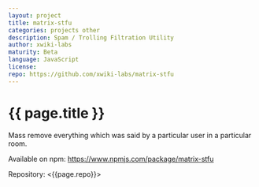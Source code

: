 ```yaml
---
layout: project
title: matrix-stfu
categories: projects other
description: Spam / Trolling Filtration Utility
author: xwiki-labs
maturity: Beta
language: JavaScript
license: 
repo: https://github.com/xwiki-labs/matrix-stfu
---
```


# {{ page.title }}
Mass remove everything which was said by a particular user in a particular room.

Available on npm: <https://www.npmjs.com/package/matrix-stfu>

Repository: <{{page.repo}}>
